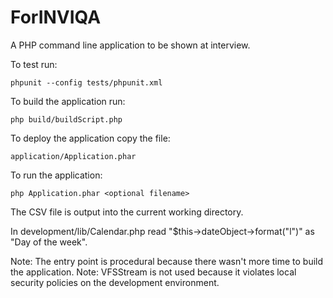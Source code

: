 # ForINVIQA
A PHP command line application to be shown at interview.

To test run:

    phpunit --config tests/phpunit.xml

To build the application run:

    php build/buildScript.php
  
To deploy the application copy the file:

    application/Application.phar
  
To run the application:

    php Application.phar <optional filename>
    
The CSV file is output into the current working directory.
  
In development/lib/Calendar.php read "$this->dateObject->format("l")"  as "Day of the week".

Note: The entry point is procedural because there wasn't more time to build the application.
Note: VFSStream is not used because it violates local security policies on the development environment.
